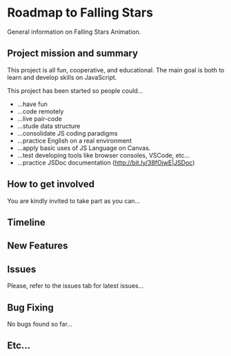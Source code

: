 # Roadmap to Falling Stars
General information on Falling Stars Animation.


## Project mission and summary
This project is all fun, cooperative, and educational. The main goal is both to learn and develop skills on JavaScript.

This project has been started so people could...
+ ...have fun
+ ...code remotely
+ ...live pair-code
+ ...stude data structure
+ ...consolidate JS coding paradigms
+ ...practice English on a real environment
+ ...apply basic uses of JS Language on Canvas.
+ ...test developing tools like browser consoles, VSCode, etc...
+ ...practice JSDoc documentation (http://bit.ly/38fOjwE|JSDoc)


## How to get involved
You are kindly invited to take part as you can...


## Timeline


## New Features


## Issues
Please, refer to the issues tab for latest issues... 


## Bug Fixing
No bugs found so far...


## Etc...
